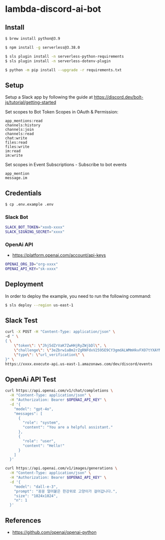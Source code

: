 # lambda-discord-ai-bot

## Install

```bash
$ brew install python@3.9

$ npm install -g serverless@3.38.0

$ sls plugin install -n serverless-python-requirements
$ sls plugin install -n serverless-dotenv-plugin

$ python -m pip install --upgrade -r requirements.txt
```

## Setup

Setup a Slack app by following the guide at https://discord.dev/bolt-js/tutorial/getting-started

Set scopes to Bot Token Scopes in OAuth & Permission:

```
app_mentions:read
channels:history
channels:join
channels:read
chat:write
files:read
files:write
im:read
im:write
```

Set scopes in Event Subscriptions - Subscribe to bot events

```
app_mention
message.im
```

## Credentials

```bash
$ cp .env.example .env
```

### Slack Bot

```bash
SLACK_BOT_TOKEN="xoxb-xxxx"
SLACK_SIGNING_SECRET="xxxx"
```

### OpenAi API

* <https://platform.openai.com/account/api-keys>

```bash
OPENAI_ORG_ID="org-xxxx"
OPENAI_API_KEY="sk-xxxx"
```

## Deployment

In order to deploy the example, you need to run the following command:

```bash
$ sls deploy --region us-east-1
```

## Slack Test

```bash
curl -X POST -H "Content-Type: application/json" \
-d " \
{ \
    \"token\": \"Jhj5dZrVaK7ZwHHjRyZWjbDl\", \
    \"challenge\": \"3eZbrw1aBm2rZgRNFdxV2595E9CY3gmdALWMmHkvFXO7tYXAYM8P\", \
    \"type\": \"url_verification\" \
}" \
https://xxxx.execute-api.us-east-1.amazonaws.com/dev/discord/events
```

## OpenAi API Test

```bash
curl https://api.openai.com/v1/chat/completions \
  -H "Content-Type: application/json" \
  -H "Authorization: Bearer $OPENAI_API_KEY" \
  -d '{
    "model": "gpt-4o",
    "messages": [
      {
        "role": "system",
        "content": "You are a helpful assistant."
      },
      {
        "role": "user",
        "content": "Hello!"
      }
    ]
  }'
```

```bash
curl https://api.openai.com/v1/images/generations \
  -H "Content-Type: application/json" \
  -H "Authorization: Bearer $OPENAI_API_KEY" \
  -d '{
    "model": "dall-e-3",
    "prompt": "꽁꽁 얼어붙은 한강위로 고양이가 걸어갑니다.",
    "size": "1024x1024",
    "n": 1
  }'
```

## References

* <https://github.com/openai/openai-python>
